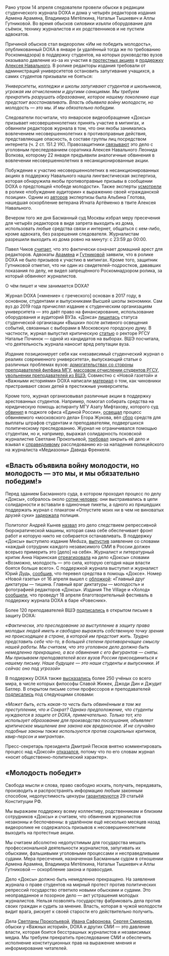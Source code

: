 Рано утром 14 апреля следователи провели обыски в редакции студенческого журнала DOXA и дома у четырёх редакторов издания Армена Арамяна, Владимира Метёлкина, Натальи Тышкевич и Аллы Гутниковой. Во время обысков силовики изъяли оборудование для съёмок, технику журналистов и их родственников и не пустили адвокатов.

Причиной обысков стал видеоролик «Им не победить молодость», опубликованный DOXA в январе (и удалённый тогда же по требованию Роскомнадзора) в поддержку студентов, на которых руководство вузов оказывало давление из-за их участия в [протестных акциях](https://discours.io/articles/social/russia-protests) в [поддержку Алексея Навального](https://discours.io/articles/social/russia-trial). В ролике редакторы издания требовали от администраций университетов остановить запугивание учащихся, а самих студентов призывали не бояться:

_Университеты, колледжи и школы запугивают студентов и школьников, угрожая им отчислением и другими санкциями. Мы требуем прекратить разрушать образование, которое нашему поколению еще предстоит восстанавливать. Власть объявила войну молодости, но молодость — это мы. И мы обязательно победим._

Следователи посчитали, что январское видеообращение «Доксы» призывает несовершеннолетних принять участие в митингах, и обвинили редакторов журнала в том, что они якобы занимались вовлечением несовершеннолетних в противоправные действия, представляющие опасность, в составе группы лиц посредством интернета (ч. 2 ст. 151.2 УК). Правозащитники [связывают](https://t.me/pchikov/4335) это дело с уголовным преследованием соратника Алексея Навального Леонида Волкова, которому 22 января предъявили аналогичные обвинения в вовлечении несовершеннолетних в несанкционированные акции.

Побуждение к участию несовершеннолетних в несанкционированных акциях в поддержку Навального нашла лингвистическая экспертиза, которая обнаружила якобы противоправные призывы в сообщении DOXA о предстоящей «победе молодости». Также эксперты [усмотрели](https://www.rbc.ru/society/14/04/2021/607739889a794792b13d3703) в ролике «побуждение аудитории» к выражению своей «гражданской позиции». Одним из [авторов](https://www.rbc.ru/politics/14/04/2021/6076c8129a794765e4848edd) экспертизы была Альбина Глотова, нашедшая оскорбление ветерана Игната Артёменко в твите Алексея Навального.

Вечером того же дня Басманный суд Москвы избрал меру пресечения для четырёх редакторов в виде запрета выходить из дома, использовать любые средства связи и интернет, общаться с кем-либо, кроме адвоката, без разрешения следователя. Журналистам разрешили выходить из дома ровно на минуту: с 23:59 до 00:00.

Павел Чиков [считает](https://www.bbc.com/russian/news-56743195), что это фактически означает домашний арест для редакторов. Адвокаты [Арамяна](https://www.rbc.ru/politics/14/04/2021/6076c8129a794765e4848edd) и [Гутниковой](https://www.bbc.com/russian/news-56743195) заявили, что в ролике DOXA не было призывов к участию в митингах. Кроме того, защитник Гутниковой отметил, что ни один из свидетелей-подростков, дававших показания по делу, не видел запрещённого Роскомнадзором ролика, за который обвиняют журналистов.

О чём пишет и чем занимается DOXA?

Журнал DOXA [«мнение» с греческого] основан в 2017 году, в основном, студентами и выпускниками Высшей школы экономики. Сам вуз до 2019 года причислял издание к студенческим организациям университета — это даёт право на финансирование, использование оборудования и аудиторий ВУЗа. «Докса» [лишилась](https://www.bbc.com/russian/news-50655236) статуса студенческой организации «Вышки» после активного освещения событий, связанных с выборами в Московскую городскую думу. В частности, журнал выпустил критическую [статью](https://doxajournal.ru/uni/nominee_rgsu) о ректоре РГСУ Наталье Починок — одной из кандидатов на выборах. ВШЭ посчитала, что деятельность журнала наносит вред репутации вуза. 

Издание позиционирует себя как «независимый студенческий журнал о реалиях современного университета», выпускающий статьи о различных проблемах вузов: [домогательствах со стороны преподавателей филфака МГУ](https://doxajournal.ru/uni/harassment/msu_faculty_of_philology), [массовом отчислении студентов РГСУ](https://doxajournal.ru/uni/expulsions_from_rgsu), [увольнении преподавателей из ВШЭ.](https://doxajournal.ru/uni/dont_touch_hse) Совместно с «Новой газетой» и «Важными историями» DOXA написали [материал](https://doxajournal.ru/uni/target_education) о том, как чиновники пристраивают своих детей в престижные университеты. 

Кроме того, журнал организовывал различные акции в поддержку арестованных студентов. Например, помогал собирать средства на юридическую помощь аспиранту МГУ Азату Мифтахову, которого суд [обвинил](https://vk.com/discoursio?w=wall-89236419_11308) в поджоге офиса «Единой России», [освещал](https://doxajournal.ru/egorzhukov_info) процесс обвиняемого «московского дела» Егора Жукова, вёл [сбор](https://doxajournal.ru/donate_students) средств для выплаты штрафов студентам и преподавателям, подвергшихся политическому преследованию. Журнал не ограничивался помощью студентам, но и, например, выражал солидарность псковской журналистке Светлане Прокопьевой, [требовал](https://doxajournal.ru/free_prokopyeva) закрыть её дело и взывал к [справедливому](https://facebook.com/journaldoxa/posts/3084059895010584) расследованию из-за нападения полицейского на журналиста «Медиазоны» Давида Френкеля.

## «Власть объявила войну молодости, но молодость — это мы, и мы обязательно победим!»

Перед зданием Басманного суда, в котором проходил процесс по делу «Доксы», собралось около [сотни человек](https://meduza.io/feature/2021/04/14/adresant-soobschaet-o-predstoyaschey-pobede-molodosti): они выстраивались в цепи солидарности и вставали в одиночные пикеты, а одного из пришедших поддержать журнал с плакатом «Отпустите моих ни в чем не виноватых друзей суки» [задержала](https://t.me/ovdinfo/8878) полиция. 

Политолог Андрей Кынев [назвал](https://www.znak.com/2021-04-15/politolog_kynev_o_presledovanii_zhurnala_doxa_sistema_mozhet_sozhrat_kogo_ugodno) это дело следствием репрессивной бюрократической машины, которая сама себе обеспечивает фронт работ и которую никто не собирается останавливать. В поддержку «Доксы» выступило издание Meduza, [выпустив](https://meduza.io/feature/2021/04/14/rossiyskie-vlasti-reshili-ob-yavit-zhurnalistiku-vne-zakona) заявление со словами «каждый сотрудник каждого независимого СМИ в России должен всерьез примерить это [дело] на себя». Журналист и литературный критик Анна Наринская [отреагировала](https://novayagazeta.ru/articles/2021/04/16/molodym-zdes-ne-mesto) на дело «Доксы» словами «Возможно, молодость — это сила, которую сегодня наши власти боятся больше всего». С поддержкой журнала выступил и журналист Юрий Дудь, [сообщив](https://daily.afisha.ru/news/49497-yuriy-dud-podderzhal-zhurnalistov-doxa-i-vazhnyh-istoriy/), что перевел средства в помощь «Доксе». Номер «Новой газеты» от 16 апреля вышел с [обложкой](https://novayagazeta.ru/issues/3108): «Главный друг диктатуры — тишина. Главный враг диктатуры — молодость» и фотографией редакторов «Доксы». Издания The Village и «Холод» [сообщили](https://www.the-village.ru/shorts/my-tozhe-doxa), что проведут 18 апреля благотворительный фестиваль в поддержку журнала DOXA в баре «Ровесник».

Более 120 преподавателей ВШЭ [подписались](https://novayagazeta.ru/articles/2021/04/16/bolee-120-deistvuiushchikh-prepodavatelei-vshe-podderzhali-zhurnalistov-doxa-v-otkrytom-pisme) в открытом письме в защиту DOXA: 

_«Фактически, это преследование за выступление в защиту права молодых людей иметь и свободно выражать собственную точку зрения на происходящее в стране, в которой им предстоит жить. Трудно представить себе что-то, в большей степени противоречащее смыслу нашей работы. Мы считаем, что это уголовное дело должно быть немедленно прекращено, а все обвинения с его фигурантов — сняты. Мы призываем преподавателей всех вузов России присоединиться к нашему письму. Наше будущее — это наши студенты и выпускники. И сейчас оно под угрозой»_

В поддержку DOXA также [высказались](https://meduza.io/news/2021/04/16/bolee-250-uchenyh-so-vsego-mira-vystupili-v-podderzhku-zhurnalistov-doxa) более 250 учёных со всего мира, в числе которых философы Славой Жижек, Джоди Дин и Джудит Батлер. В открытом письме сотни профессоров и преподавателей [подписались](https://news.doxajournal.ru/novosti/dzhudit-batler-dzhodi-din-eten-balibar-i-slavoj-zhizhek-podpisali-otkrytoe-pismo-v-podderzhku-doxa/) под следующими словами:

_«Может быть, есть какая-то честь быть обвинённым в том же преступлении, что и Сократ? Однако предположение, что студенты нуждаются в защите от DOXA, примечательно. Только тот, кто использует образование для производства послушания, объявляет критическое мышление вне закона как вредоносное. И не случайно подобные законы также используются против социальных критиков, квир-персон и мигрантов»._

Пресс-секретарь президента Дмитрий Песков внятно комментировать процесс над «Доксой» [отказался](https://t.me/meduzalive/41192), потому что по его словам журнал «носит общественно-политический характер». 

## «Молодость победит»

Свобода мысли и слова, право свободно искать, получать, передавать, производить и распространять информацию любым законным способом, недопустимость цензуры [гарантируются](http://publication.pravo.gov.ru/Document/View/0001202007040001?index=9&rangeSize=1) 29 статьёй Конституции РФ. 

Мы выражаем поддержку всему коллективу, родственникам и близким сотрудников «Доксы» и считаем, что обвинения журналистов незаконны и беспочвенны: в удалённом ещё несколько месяцев назад видеоролике не содержалось призывов к несовершеннолетним выходить на протестные акции. 

Мы считаем абсолютно недопустимым для государства мешать профессиональной деятельности журналистов, запугивать их обысками, фальшивыми уголовными процессами и несправедливыми судами. Мера пресечения, назначенная Басманным судом в отношении Армена Арамяна, Владимира Метёлкина, Натальи Тышкевич и Аллы Гутниковой — оскорбление закона и правосудия.

Дело «Доксы» должно быть немедленно прекращено. На заявления журнала о праве студентов на мирный протест против политических репрессий государство ответило новыми обысками и судами. Это неоправданное и позорное дело — акт устрашения молодых журналистов. Нельзя позволять государству фабриковать дела против своих граждан и судить за мнение. Власть, которая в чужой молодости видит врага, рискует к своей старости его действительно получить.

Дела [Светланы Прокопьевой](https://discours.io/articles/social/sem-let-za-dve-stranitsy-teksta-svetlana-prokopeva-eto-delo-ubiystvo-svobody-slova), [Ивана Сафронова](https://discours.io/articles/social/nelzya-stoyat-v-storone-net-davleniyu-na-zhurnalistov), [Сергея Смирнова](https://vk.com/wall-89236419_11502), обыски у «Важных историй», DOXA и других СМИ — это давление власти, которая боится бесстрашных журналистов и независимых медиа. Мы требуем прекратить преследование СМИ и обеспечить исполнение конституционных прав на выражение мнения и информирование читателей.
